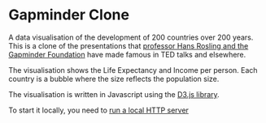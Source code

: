Gapminder Clone
===============

A data visualisation of the development of 200 countries over 200 years. This is a clone of the presentations that
[professor Hans Rosling and the Gapminder Foundation](https://www.youtube.com/watch?v=jbkSRLYSojo) have made famous
in TED talks and elsewhere.

The visualisation shows the Life Expectancy and Income per person. Each country is a bubble where the size reflects the
population size.

The visualisation is written in Javascript using the [D3.js library](https://d3js.org/).

To start it locally, you need to
[run a local HTTP server](https://developer.mozilla.org/en-US/docs/Learn/Common_questions/set_up_a_local_testing_server#Running_a_simple_local_HTTP_server)
